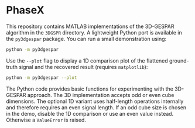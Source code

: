 # PhaseX

This repository contains MATLAB implementations of the 3D-GESPAR algorithm in the `3DGSPR` directory.
A lightweight Python port is available in the `py3dgespar` package. You can run a small
demonstration using:

```bash
python -m py3dgespar
```

Use the `--plot` flag to display a 1D comparison plot of the flattened
ground-truth signal and the recovered result (requires `matplotlib`):

```bash
python -m py3dgespar --plot
```

The Python code provides basic functions for experimenting with the 3D-GESPAR
approach.  The 3D implementation accepts odd or even cube dimensions.  The
optional 1D variant uses half-length operations internally and therefore
requires an even signal length.  If an odd cube size is chosen in the demo,
disable the 1D comparison or use an even value instead.  Otherwise a
``ValueError`` is raised.
